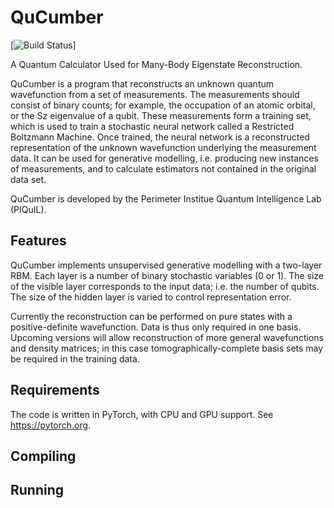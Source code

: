 # QuCumber

[![Build Status](https://travis-ci.org/MelkoCollective/QuCumber.svg?branch=master)]

A Quantum Calculator Used for Many-Body Eigenstate Reconstruction.

QuCumber is a program that reconstructs an unknown quantum wavefunction
from a set of measurements.  The measurements should consist of binary counts;
for example, the occupation of an atomic orbital, or the Sz eigenvalue of
a qubit.  These measurements form a training set, which is used to train a
stochastic neural network called a Restricted Boltzmann Machine.  Once trained, the
neural network is a reconstructed representation of the unknown wavefunction
underlying the measurement data. It can be used for generative modelling, i.e.
producing new instances of measurements, and to calculate estimators not
contained in the original data set.

QuCumber is developed by the Perimeter Institue Quantum Intelligence Lab (PIQuIL).

## Features
QuCumber implements unsupervised generative modelling with a two-layer RBM.
Each layer is a number of binary stochastic variables (0 or 1).  The size of the visible
layer corresponds to the input data; i.e. the number of qubits.  The size of the hidden
layer is varied to control representation error.

Currently the reconstruction can be performed on pure states with a positive-definite
wavefunction.  Data is thus only required in one basis.  Upcoming versions will
allow reconstruction of more general wavefunctions and density matrices; in this case
tomographically-complete basis sets may be required in the training data.

## Requirements
The code is written in PyTorch, with CPU and GPU support.  See https://pytorch.org.

## Compiling
## Running
